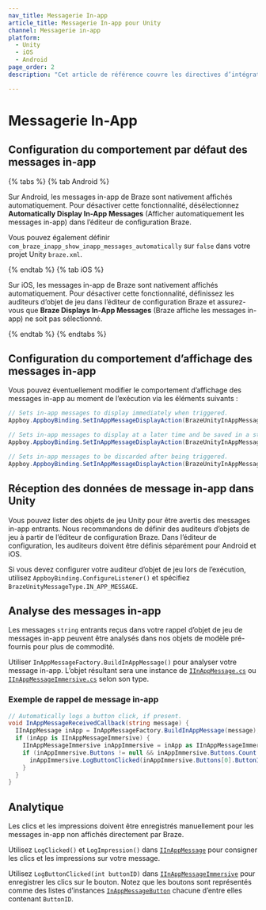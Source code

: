 ```yaml
---
nav_title: Messagerie In-app
article_title: Messagerie In-app pour Unity
channel: Messagerie in-app
platform: 
  - Unity
  - iOS
  - Android
page_order: 2
description: "Cet article de référence couvre les directives d’intégration de messagerie in-app pour la plateforme Unity."

---
```


# Messagerie In-App

## Configuration du comportement par défaut des messages in-app

{% tabs %}
{% tab Android %}

Sur Android, les messages in-app de Braze sont nativement affichés automatiquement. Pour désactiver cette fonctionnalité, désélectionnez **Automatically Display In-App Messages** (Afficher automatiquement les messages in-app) dans l’éditeur de configuration Braze.

Vous pouvez également définir `com_braze_inapp_show_inapp_messages_automatically` sur `false` dans votre projet Unity `braze.xml`.

{% endtab %}
{% tab iOS %}

Sur iOS, les messages in-app de Braze sont nativement affichés automatiquement. Pour désactiver cette fonctionnalité, définissez les auditeurs d’objet de jeu dans l’éditeur de configuration Braze et assurez-vous que **Braze Displays In-App Messages** (Braze affiche les messages in-app) ne soit pas sélectionné.

{% endtab %}
{% endtabs %}

## Configuration du comportement d’affichage des messages in-app

Vous pouvez éventuellement modifier le comportement d’affichage des messages in-app au moment de l’exécution via les éléments suivants :

```csharp
// Sets in-app messages to display immediately when triggered.
Appboy.AppboyBinding.SetInAppMessageDisplayAction(BrazeUnityInAppMessageDisplayActionType.IAM_DISPLAY_NOW);

// Sets in-app messages to display at a later time and be saved in a stack.
Appboy.AppboyBinding.SetInAppMessageDisplayAction(BrazeUnityInAppMessageDisplayActionType.IAM_DISPLAY_LATER);

// Sets in-app messages to be discarded after being triggered.
Appboy.AppboyBinding.SetInAppMessageDisplayAction(BrazeUnityInAppMessageDisplayActionType.IAM_DISCARD);
```

## Réception des données de message in-app dans Unity

Vous pouvez lister des objets de jeu Unity pour être avertis des messages in-app entrants. Nous recommandons de définir des auditeurs d’objets de jeu à partir de l’éditeur de configuration Braze. Dans l’éditeur de configuration, les auditeurs doivent être définis séparément pour Android et iOS.

Si vous devez configurer votre auditeur d’objet de jeu lors de l’exécution, utilisez `AppboyBinding.ConfigureListener()` et spécifiez `BrazeUnityMessageType.IN_APP_MESSAGE`.

## Analyse des messages in-app

Les messages `string` entrants reçus dans votre rappel d’objet de jeu de messages in-app peuvent être analysés dans nos objets de modèle pré-fournis pour plus de commodité.

Utiliser `InAppMessageFactory.BuildInAppMessage()` pour analyser votre message in-app. L’objet résultant sera une instance de [`IInAppMessage.cs`][13] ou [`IInAppMessageImmersive.cs`][12] selon son type.

### Exemple de rappel de message in-app

```csharp
// Automatically logs a button click, if present.
void InAppMessageReceivedCallback(string message) {
  IInAppMessage inApp = InAppMessageFactory.BuildInAppMessage(message);
  if (inApp is IInAppMessageImmersive) {
    IInAppMessageImmersive inAppImmersive = inApp as IInAppMessageImmersive;
    if (inAppImmersive.Buttons != null && inAppImmersive.Buttons.Count > 0) {
      inAppImmersive.LogButtonClicked(inAppImmersive.Buttons[0].ButtonID);
    }
  }
}
```

## Analytique

Les clics et les impressions doivent être enregistrés manuellement pour les messages in-app non affichés directement par Braze.

Utilisez `LogClicked()` et `LogImpression()` dans [`IInAppMessage`][13] pour consigner les clics et les impressions sur votre message.

Utilisez `LogButtonClicked(int buttonID)` dans [`IInAppMessageImmersive`][12] pour enregistrer les clics sur le bouton. Notez que les boutons sont représentés comme des listes d’instances [`InAppMessageButton`][8] chacune d’entre elles contenant `ButtonID`.

[8]: https://github.com/Appboy/appboy-unity-sdk/blob/master/Assets/Plugins/Appboy/models/InAppMessage/InAppMessageButton.cs
[12]: https://github.com/Appboy/appboy-unity-sdk/blob/master/Assets/Plugins/Appboy/models/InAppMessage/IInAppMessageImmersive.cs
[13]: https://github.com/Appboy/appboy-unity-sdk/blob/master/Assets/Plugins/Appboy/models/InAppMessage/IInAppMessage.cs